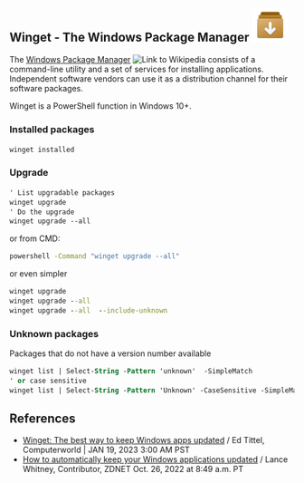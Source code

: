 ## Winget - The Windows Package Manager <img src="../../winget.jpg" title="Logo to Winget" width=64px height=auto>

The [Windows Package Manager](https://en.wikipedia.org/wiki/Windows_Package_Manager) 
<img src="https://upload.wikimedia.org/wikipedia/commons/thumb/archive/6/63/20050601172023%21Wikipedia-logo.png/120px-Wikipedia-logo.png" title="Link to Wikipedia" width="32px" height=auto>
consists of a command-line utility and a set of services for installing applications. 
Independent software vendors can use it as a distribution channel for their software packages.

Winget is a PowerShell function in Windows 10+.

### Installed packages

```ps
winget installed
```
### Upgrade
```ps
' List upgradable packages
winget upgrade
' Do the upgrade
winget upgrade --all
```
or from CMD:

```bat
powershell -Command "winget upgrade --all"
```
or even simpler

```bat
winget upgrade
winget upgrade --all
winget upgrade --all  --include-unknown
```

### Unknown packages
Packages that do not have a version number available

```ps
winget list | Select-String -Pattern 'unknown'  -SimpleMatch
' or case sensitive
winget list | Select-String -Pattern 'Unknown' -CaseSensitive -SimpleMatch
```
## References

- [Winget: The best way to keep Windows apps updated](https://www.computerworld.com/article/3684171/winget-the-best-way-to-keep-windows-apps-updated.html) / Ed Tittel,
Computerworld | JAN 19, 2023 3:00 AM PST
- [How to automatically keep your Windows applications updated](https://www.zdnet.com/home-and-office/work-life/how-to-automatically-keep-your-windows-applications-updated/) / Lance Whitney, Contributor, ZDNET Oct. 26, 2022 at 8:49 a.m. PT
